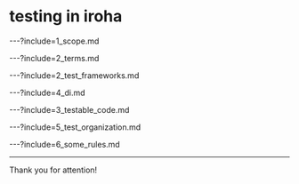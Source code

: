 # testing in iroha

---?include=1_scope.md

---?include=2_terms.md

---?include=2_test_frameworks.md

---?include=4_di.md

---?include=3_testable_code.md

---?include=5_test_organization.md

---?include=6_some_rules.md

---

Thank you for attention!

